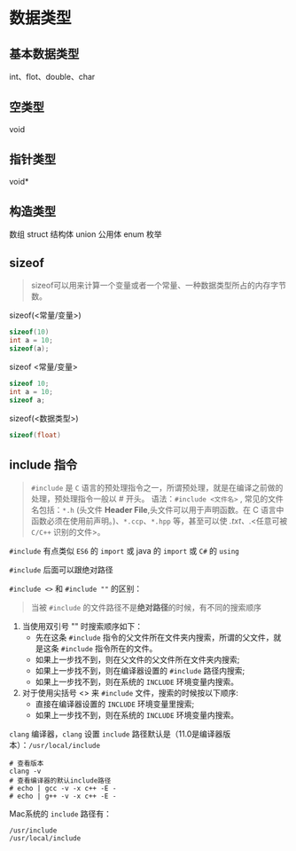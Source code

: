 # 数据类型

## 基本数据类型

int、flot、double、char

## 空类型

void

## 指针类型

void*

## 构造类型

数组
struct 结构体
union 公用体
enum 枚举

## sizeof

> sizeof可以用来计算一个变量或者一个常量、一种数据类型所占的内存字节数。

sizeof(<常量/变量>)

```c
sizeof(10)
int a = 10;
sizeof(a);
```

sizeof <常量/变量>

```c
sizeof 10;
int a = 10;
sizeof a;
```

sizeof(<数据类型>)

```c
sizeof(float)
```

## include 指令

> `#include` 是 `C` 语言的预处理指令之一，所谓预处理，就是在编译之前做的处理，预处理指令一般以 # 开头。
> 语法：`#include <文件名>` , 常见的文件名包括：`*.h` (头文件 **Header File**,头文件可以用于声明函数。在 C 语言中函数必须在使用前声明。)、`*.ccp`、`*.hpp` 等，甚至可以使 *.txt、*.<任意可被 `C/C++` 识别的文件>。

`#include` 有点类似 `ES6` 的 `import` 或 java 的 `import` 或 `C#` 的 `using`

`#include` 后面可以跟绝对路径

`#include <>` 和 `#include ""` 的区别：
> 当被 `#include` 的文件路径不是**绝对路径**的时候，有不同的搜索顺序

1. 当使用双引号 "" 时搜索顺序如下：
   * 先在这条 `#include` 指令的父文件所在文件夹内搜索，所谓的父文件，就是这条 `#include` 指令所在的文件。
   * 如果上一步找不到，则在父文件的父文件所在文件夹内搜索;
   * 如果上一步找不到，则在编译器设置的 `#include` 路径内搜索;
   * 如果上一步找不到，则在系统的 `INCLUDE` 环境变量内搜索。
2. 对于使用尖括号 <> 来 `#include` 文件，搜索的时候按以下顺序:
   * 直接在编译器设置的 `INCLUDE` 环境变量里搜索;
   * 如果上一步找不到，则在系统的 `INCLUDE` 环境变量内搜索。

`clang` 编译器，`clang` 设置 `include` 路径默认是（11.0是编译器版本）：`/usr/local/include`

```shell
# 查看版本
clang -v
# 查看编译器的默认include路径
# echo | gcc -v -x c++ -E -
# echo | g++ -v -x c++ -E -
```

Mac系统的 `include` 路径有：

```text
/usr/include
/usr/local/include
```
